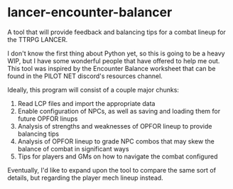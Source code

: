 # lancer-encounter-balancer
A tool that will provide feedback and balancing tips for a combat lineup for the TTRPG LANCER.

I don't know the first thing about Python yet, so this is going to be a heavy WIP, but I have some wonderful people that have offered to help me out.
This tool was inspired by the Encounter Balance worksheet that can be found in the PILOT NET discord's resources channel.

Ideally, this program will consist of a couple major chunks:
1. Read LCP files and import the appropriate data
2. Enable configuration of NPCs, as well as saving and loading them for future OPFOR linups
3. Analysis of strengths and weaknesses of OPFOR lineup to provide balancing tips
4. Analysis of OPFOR lineup to grade NPC combos that may skew the balance of combat in significant ways
5. Tips for players and GMs on how to navigate the combat configured

Eventually, I'd like to expand upon the tool to compare the same sort of details, but regarding the player mech lineup instead.
